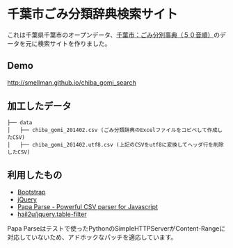 # 千葉市ごみ分類辞典検索サイト

これは千葉県千葉市のオープンデータ、[千葉市：ごみ分別事典（５０音順）](http://www.city.chiba.jp/kankyo/junkan/shushugyomu/gomibunbetujiten.html)のデータを元に検索サイトを作りました。

## Demo

http://smellman.github.io/chiba_gomi_search

## 加工したデータ

    ├── data
    │   ├── chiba_gomi_201402.csv (ごみ分類辞典のExcelファイルをコピペして作成したCSV)
    │   ├── chiba_gomi_201402.utf8.csv (上記のCSVをutf8に変換してヘッダ行を削除したCSV)


## 利用したもの

- [Bootstrap](http://getbootstrap.com/)
- [jQuery](http://jquery.com/)
- [Papa Parse - Powerful CSV parser for Javascript](http://papaparse.com/)
- [hail2u/jquery.table-filter](https://github.com/hail2u/jquery.table-filter)

Papa Parseはテストで使ったPythonのSimpleHTTPServerがContent-Rangeに対応していないため、アドホックなパッチを適応しています。
